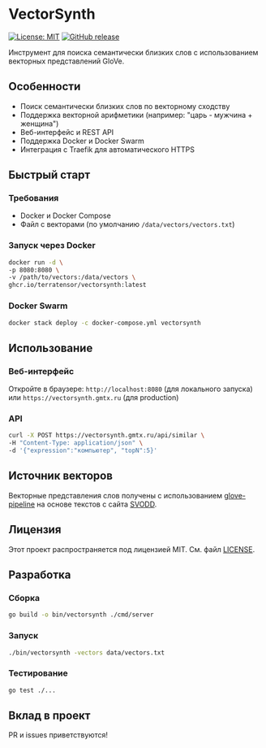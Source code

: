# VectorSynth

[![License: MIT](https://img.shields.io/badge/License-MIT-yellow.svg)](https://opensource.org/licenses/MIT)
[![GitHub release](https://img.shields.io/github/release/terratensor/vectorsynth.svg)](https://github.com/terratensor/vectorsynth/releases)

Инструмент для поиска семантически близких слов с использованием векторных представлений GloVe.

## Особенности

- Поиск семантически близких слов по векторному сходству
- Поддержка векторной арифметики (например: "царь - мужчина + женщина")
- Веб-интерфейс и REST API
- Поддержка Docker и Docker Swarm
- Интеграция с Traefik для автоматического HTTPS

## Быстрый старт

### Требования

- Docker и Docker Compose
- Файл с векторами (по умолчанию `/data/vectors/vectors.txt`)

### Запуск через Docker

```bash
docker run -d \
-p 8080:8080 \
-v /path/to/vectors:/data/vectors \
ghcr.io/terratensor/vectorsynth:latest
```

### Docker Swarm

```bash
docker stack deploy -c docker-compose.yml vectorsynth
```

## Использование

### Веб-интерфейс

Откройте в браузере:
`http://localhost:8080` (для локального запуска)
или
`https://vectorsynth.gmtx.ru` (для production)

### API

```bash
curl -X POST https://vectorsynth.gmtx.ru/api/similar \
-H "Content-Type: application/json" \
-d '{"expression":"компьютер", "topN":5}'
```

## Источник векторов

Векторные представления слов получены с использованием [glove-pipeline](https://github.com/terratensor/glove-pipeline) на основе текстов с сайта [SVODD](https://svodd.ru).

## Лицензия

Этот проект распространяется под лицензией MIT. См. файл [LICENSE](LICENSE).

## Разработка

### Сборка

```bash
go build -o bin/vectorsynth ./cmd/server
```

### Запуск

```bash
./bin/vectorsynth -vectors data/vectors.txt
```

### Тестирование

```bash
go test ./...
```

## Вклад в проект

PR и issues приветствуются!
